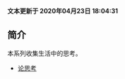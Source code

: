 **文本更新于 2020年04月23日 18:04:31**
## 简介
本系列收集生活中的思考。

- [论思考](../thinking-more/why-we-need-independent-thinking.md)